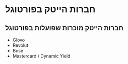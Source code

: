 # חברות הייטק בפורטוגל

## חברות הייטק מוכרות שפועלות בפורטוגל

* Glovo
* Revolut
* Bose
* Mastercard / Dynamic Yield
